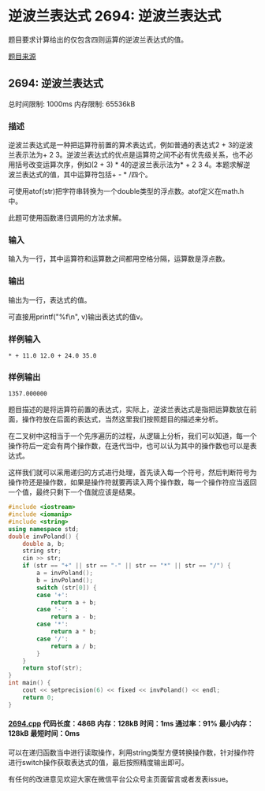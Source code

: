 # 逆波兰表达式 2694: 逆波兰表达式

题目要求计算给出的仅包含四则运算的逆波兰表达式的值。

[题目来源](http://bailian.openjudge.cn/practice/2694/)

## 2694: 逆波兰表达式

总时间限制: 1000ms    内存限制: 65536kB

### 描述

逆波兰表达式是一种把运算符前置的算术表达式，例如普通的表达式2 + 3的逆波兰表示法为+ 2 3。逆波兰表达式的优点是运算符之间不必有优先级关系，也不必用括号改变运算次序，例如(2 + 3) * 4的逆波兰表示法为* + 2 3 4。本题求解逆波兰表达式的值，其中运算符包括+ - * /四个。

可使用atof(str)把字符串转换为一个double类型的浮点数。atof定义在math.h中。

此题可使用函数递归调用的方法求解。

### 输入

输入为一行，其中运算符和运算数之间都用空格分隔，运算数是浮点数。

### 输出

输出为一行，表达式的值。

可直接用printf("%f\n", v)输出表达式的值v。

### 样例输入
```
* + 11.0 12.0 + 24.0 35.0
```
### 样例输出
```
1357.000000
```
题目描述的是将运算符前置的表达式，实际上，逆波兰表达式是指把运算数放在前面，操作符放在后面的表达式，当然这里我们按照题目的描述来分析。

在二叉树中这相当于一个先序遍历的过程，从逻辑上分析，我们可以知道，每一个操作符后一定会有两个操作数，在迭代当中，也可以认为其中的操作数也可以是表达式。

这样我们就可以采用递归的方式进行处理，首先读入每一个符号，然后判断符号为操作符还是操作数，如果是操作符就要再读入两个操作数，每一个操作符应当返回一个值，最终只剩下一个值就应该是结果。
```cpp
#include <iostream>
#include <iomanip>
#include <string>
using namespace std;
double invPoland() {
	double a, b;
	string str;
	cin >> str;
	if (str == "+" || str == "-" || str == "*" || str == "/") {
		a = invPoland();
		b = invPoland();
		switch (str[0]) {
		case '+':
			return a + b;
		case '-':
			return a - b;
		case '*':
			return a * b;
		case '/':
			return a / b;
		}
	}
	return stof(str);
}
int main() {
	cout << setprecision(6) << fixed << invPoland() << endl;
	return 0;
}
```
#### [2694.cpp](/Code/2600-2699/2694.cpp) 代码长度：486B 内存：128kB 时间：1ms 通过率：91% 最小内存：128kB  最短时间：0ms

可以在递归函数当中进行读取操作，利用string类型方便转换操作数，针对操作符进行switch操作获取表达式的值，最后按照精度输出即可。

有任何的改进意见欢迎大家在微信平台公众号主页面留言或者发表issue。
